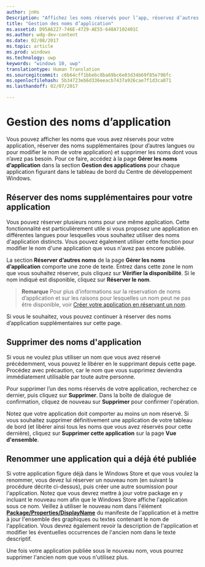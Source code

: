 ```yaml
---
author: jnHs
Description: "Affichez les noms réservés pour l’app, réservez d’autres noms (pour d’autres langues ou pour changer le nom de l’app) et supprimez les noms réservés inutiles."
title: "Gestion des noms d’application"
ms.assetid: D95A6227-746E-4729-AE55-648A7102401C
ms.author: wdg-dev-content
ms.date: 02/08/2017
ms.topic: article
ms.prod: windows
ms.technology: uwp
keywords: "windows 10, uwp"
translationtype: Human Translation
ms.sourcegitcommit: c6b64cff1bbebc8ba69bc6e03d34b69f85e798fc
ms.openlocfilehash: 5b34723eb6d336eeacb7437a926cae7f1d3ca871
ms.lasthandoff: 02/07/2017

---
```


# <a name="manage-app-names"></a>Gestion des noms d’application


Vous pouvez afficher les noms que vous avez réservés pour votre application, réserver des noms supplémentaires (pour d’autres langues ou pour modifier le nom de votre application) et supprimer les noms dont vous n’avez pas besoin. Pour ce faire, accédez à la page **Gérer les noms d’application** dans la section **Gestion des applications** pour chaque application figurant dans le tableau de bord du Centre de développement Windows.

## <a name="reserve-additional-names-for-your-app"></a>Réserver des noms supplémentaires pour votre application

Vous pouvez réserver plusieurs noms pour une même application. Cette fonctionnalité est particulièrement utile si vous proposez une application en différentes langues pour lesquelles vous souhaitez utiliser des noms d'application distincts. Vous pouvez également utiliser cette fonction pour modifier le nom d'une application que vous n'avez pas encore publiée.

La section **Réserver d’autres noms** de la page **Gérer les noms d’application** comporte une zone de texte. Entrez dans cette zone le nom que vous souhaitez réserver, puis cliquez sur **Vérifier la disponibilité**. Si le nom indiqué est disponible, cliquez sur **Réserver le nom**.

> **Remarque**  Pour plus d’informations sur la réservation de noms d’application et sur les raisons pour lesquelles un nom peut ne pas être disponible, voir [Créer votre application en réservant un nom](create-your-app-by-reserving-a-name.md).

Si vous le souhaitez, vous pouvez continuer à réserver des noms d’application supplémentaires sur cette page.

## <a name="delete-app-names"></a>Supprimer des noms d'application

Si vous ne voulez plus utiliser un nom que vous avez réservé précédemment, vous pouvez le libérer en le supprimant depuis cette page. Procédez avec précaution, car le nom que vous supprimez deviendra immédiatement utilisable par toute autre personne.

Pour supprimer l’un des noms réservés de votre application, recherchez ce dernier, puis cliquez sur **Supprimer**. Dans la boîte de dialogue de confirmation, cliquez de nouveau sur **Supprimer** pour confirmer l'opération.

Notez que votre application doit comporter au moins un nom réservé. Si vous souhaitez supprimer définitivement une application de votre tableau de bord (et libérer ainsi tous les noms que vous avez réservés pour cette dernière), cliquez sur **Supprimer cette application** sur la page **Vue d'ensemble**.

## <a name="rename-an-app-that-has-already-been-published"></a>Renommer une application qui a déjà été publiée

Si votre application figure déjà dans le Windows Store et que vous voulez la renommer, vous devez lui réserver un nouveau nom (en suivant la procédure décrite ci-dessus), puis créer une autre soumission pour l'application. Notez que vous devrez mettre à jour votre package en y incluant le nouveau nom afin que le Windows Store affiche l'application sous ce nom. Veillez à utiliser le nouveau nom dans l'élément [**Package/Properties/DisplayName**](https://msdn.microsoft.com/library/windows/apps/dn423240) du manifeste de l'application et à mettre à jour l'ensemble des graphiques ou textes contenant le nom de l'application. Vous devrez également revoir la description de l'application et modifier les éventuelles occurrences de l'ancien nom dans le texte descriptif.

Une fois votre application publiée sous le nouveau nom, vous pourrez supprimer l'ancien nom que vous n'utilisez plus.

 

 





